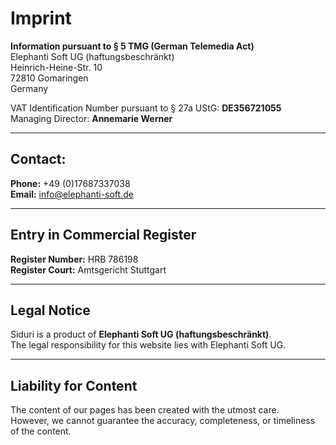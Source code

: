 
# Imprint

**Information pursuant to § 5 TMG (German Telemedia Act)**  
Elephanti Soft UG (haftungsbeschränkt)  
Heinrich-Heine-Str. 10  
72810 Gomaringen  
Germany  

VAT Identification Number pursuant to § 27a UStG: **DE356721055**  
Managing Director: **Annemarie Werner**

---

## Contact:
**Phone:** +49 (0)17687337038  
**Email:** [info@elephanti-soft.de](mailto:info@elephanti-soft.de)

---

## Entry in Commercial Register

**Register Number:** HRB 786198  
**Register Court:** Amtsgericht Stuttgart

---

## Legal Notice

Siduri is a product of **Elephanti Soft UG (haftungsbeschränkt)**.  
The legal responsibility for this website lies with Elephanti Soft UG.

---

## Liability for Content

The content of our pages has been created with the utmost care.  
However, we cannot guarantee the accuracy, completeness, or timeliness of the content.
